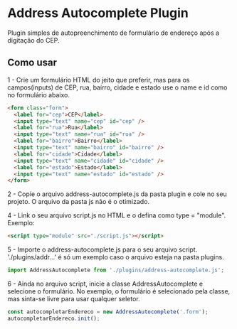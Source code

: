 # Address Autocomplete Plugin

Plugin simples de autopreenchimento de formulário de endereço após a digitação do CEP.

## Como usar

1 - Crie um formulário HTML do jeito que preferir, mas para os campos(inputs) de CEP, rua, bairro, cidade e estado use o name e id como no formulário abaixo.

```html
<form class="form">
  <label for="cep">CEP</label>
  <input type="text" name="cep" id="cep" />
  <label for="rua">Rua</label>
  <input type="text" name="rua" id="rua" />
  <label for="bairro">Bairro</label>
  <input type="text" name="bairro" id="bairro" />
  <label for="cidade">Cidade</label>
  <input type="text" name="cidade" id="cidade" />
  <label for="estado">Estado</label>
  <input type="text" name="estado" id="estado" />
</form>
```

2 - Copie o arquivo address-autocomplete.js da pasta plugin e cole no seu projeto. O arquivo da pasta js não é o otimizado.

4 - Link o seu arquivo script.js no HTML e o defina como type = "module". Exemplo:

```html
<script type="module" src="./script.js"></script>
```

5 - Importe o address-autocomplete.js para o seu arquivo script. './plugins/addr...' é só um exemplo caso o arquivo esteja na pasta plugins.

```js
import AddressAutocomplete from './plugins/address-autocomplete.js';
```

6 - Ainda no arquivo script, inicie a classe AddressAutocomplete e selecione o formulário. No exemplo, o formulário é selecionado pela classe, mas sinta-se livre para usar qualquer seletor.

```js
const autocompletarEndereco = new AddressAutocomplete('.form');
autocompletarEndereco.init();
```

